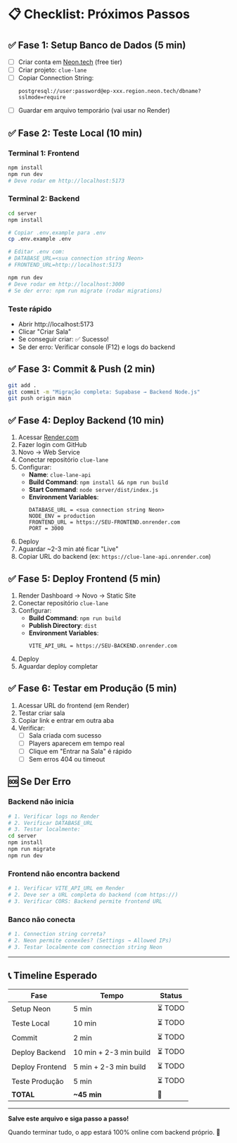 # 📋 Checklist: Próximos Passos

## ✅ Fase 1: Setup Banco de Dados (5 min)

- [ ] Criar conta em [Neon.tech](https://neon.tech) (free tier)
- [ ] Criar projeto: `clue-lane`
- [ ] Copiar Connection String:
  ```
  postgresql://user:password@ep-xxx.region.neon.tech/dbname?sslmode=require
  ```
- [ ] Guardar em arquivo temporário (vai usar no Render)

## ✅ Fase 2: Teste Local (10 min)

### Terminal 1: Frontend

```bash
npm install
npm run dev
# Deve rodar em http://localhost:5173
```

### Terminal 2: Backend

```bash
cd server
npm install

# Copiar .env.example para .env
cp .env.example .env

# Editar .env com:
# DATABASE_URL=<sua connection string Neon>
# FRONTEND_URL=http://localhost:5173

npm run dev
# Deve rodar em http://localhost:3000
# Se der erro: npm run migrate (rodar migrations)
```

### Teste rápido

- Abrir http://localhost:5173
- Clicar "Criar Sala"
- Se conseguir criar: ✅ Sucesso!
- Se der erro: Verificar console (F12) e logs do backend

## ✅ Fase 3: Commit & Push (2 min)

```bash
git add .
git commit -m "Migração completa: Supabase → Backend Node.js"
git push origin main
```

## ✅ Fase 4: Deploy Backend (10 min)

1. Acessar [Render.com](https://render.com)
2. Fazer login com GitHub
3. Novo → Web Service
4. Conectar repositório `clue-lane`
5. Configurar:
   - **Name**: `clue-lane-api`
   - **Build Command**: `npm install && npm run build`
   - **Start Command**: `node server/dist/index.js`
   - **Environment Variables**:
     ```
     DATABASE_URL = <sua connection string Neon>
     NODE_ENV = production
     FRONTEND_URL = https://SEU-FRONTEND.onrender.com
     PORT = 3000
     ```
6. Deploy
7. Aguardar ~2-3 min até ficar "Live"
8. Copiar URL do backend (ex: `https://clue-lane-api.onrender.com`)

## ✅ Fase 5: Deploy Frontend (5 min)

1. Render Dashboard → Novo → Static Site
2. Conectar repositório `clue-lane`
3. Configurar:
   - **Build Command**: `npm run build`
   - **Publish Directory**: `dist`
   - **Environment Variables**:
     ```
     VITE_API_URL = https://SEU-BACKEND.onrender.com
     ```
4. Deploy
5. Aguardar deploy completar

## ✅ Fase 6: Testar em Produção (5 min)

1. Acessar URL do frontend (em Render)
2. Testar criar sala
3. Copiar link e entrar em outra aba
4. Verificar:
   - [ ] Sala criada com sucesso
   - [ ] Players aparecem em tempo real
   - [ ] Clique em "Entrar na Sala" é rápido
   - [ ] Sem erros 404 ou timeout

## 🆘 Se Der Erro

### Backend não inicia

```bash
# 1. Verificar logs no Render
# 2. Verificar DATABASE_URL
# 3. Testar localmente:
cd server
npm install
npm run migrate
npm run dev
```

### Frontend não encontra backend

```bash
# 1. Verificar VITE_API_URL em Render
# 2. Deve ser a URL completa do backend (com https://)
# 3. Verificar CORS: Backend permite frontend URL
```

### Banco não conecta

```bash
# 1. Connection string correta?
# 2. Neon permite conexões? (Settings → Allowed IPs)
# 3. Testar localmente com connection string Neon
```

---

## 📞 Timeline Esperado

| Fase            | Tempo                  | Status  |
| --------------- | ---------------------- | ------- |
| Setup Neon      | 5 min                  | ⏳ TODO |
| Teste Local     | 10 min                 | ⏳ TODO |
| Commit          | 2 min                  | ⏳ TODO |
| Deploy Backend  | 10 min + 2-3 min build | ⏳ TODO |
| Deploy Frontend | 5 min + 2-3 min build  | ⏳ TODO |
| Teste Produção  | 5 min                  | ⏳ TODO |
| **TOTAL**       | **~45 min**            | 🚀      |

---

**Salve este arquivo e siga passo a passo!**

Quando terminar tudo, o app estará 100% online com backend próprio. 🎉
